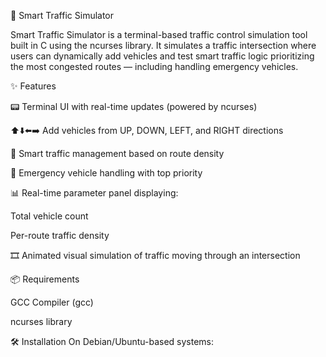 🚦 Smart Traffic Simulator

Smart Traffic Simulator is a terminal-based traffic control simulation tool built in C using the ncurses library. It simulates a traffic intersection where users can dynamically add vehicles and test smart traffic logic prioritizing the most congested routes — including handling emergency vehicles.

✨ Features

📟 Terminal UI with real-time updates (powered by ncurses)

⬆️⬇️⬅️➡️ Add vehicles from UP, DOWN, LEFT, and RIGHT directions

🧠 Smart traffic management based on route density

🚨 Emergency vehicle handling with top priority

📊 Real-time parameter panel displaying:

Total vehicle count

Per-route traffic density

🎞️ Animated visual simulation of traffic moving through an intersection

📦 Requirements

GCC Compiler (gcc)

ncurses library

🛠️ Installation
On Debian/Ubuntu-based systems:

